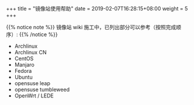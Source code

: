 +++
title = "镜像站使用帮助"
date =  2019-02-07T16:28:15+08:00
weight = 5
+++

{{% notice note %}}
镜像站 wiki 施工中，已列出部分可以参考（按照完成顺序）:
{{% /notice %}}

- Archlinux
- Archlinux CN
- CentOS
- Manjaro
- Fedora
- Ubuntu
- opensuse leap
- opensuse tumbleweed
- OpenWrt / LEDE
